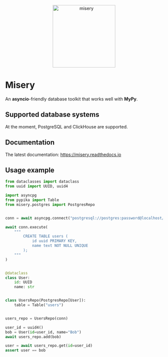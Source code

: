 <p align="center">
    <img src="https://github.com/meowmeowcode/misery/blob/clickhouse/docs/source/_static/misery.png" width="200" alt="misery" />
</p>


# Misery

An **asyncio**-friendly database toolkit that works well with **MyPy**.

## Supported database systems

At the moment, PostgreSQL and ClickHouse are supported.

## Documentation

The latest documentation: https://misery.readthedocs.io

## Usage example

```python
from dataclasses import dataclass
from uuid import UUID, uuid4

import asyncpg
from pypika import Table
from misery.postgres import PostgresRepo


conn = await asyncpg.connect("postgresql://postgres:password@localhost/postgres")

await conn.execute(
    """
        CREATE TABLE users (
            id uuid PRIMARY KEY,
            name text NOT NULL UNIQUE
        );
    """
)


@dataclass
class User:
    id: UUID
    name: str


class UsersRepo(PostgresRepo[User]):
    table = Table("users")


users_repo = UsersRepo(conn)

user_id = uuid4()
bob = User(id=user_id, name="Bob")
await users_repo.add(bob)

user = await users_repo.get(id=user_id)
assert user == bob
```